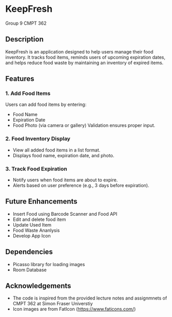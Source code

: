 # KeepFresh
Group 9 CMPT 362

## Description
KeepFresh is an application designed to help users manage their food inventory. It tracks food items, reminds users of upcoming expiration dates, and helps reduce food waste by maintaining an inventory of expired items.

## Features
### 1. **Add Food Items**
Users can add food items by entering:
- Food Name
- Expiration Date
- Food Photo (via camera or gallery)
Validation ensures proper input.

### 2. **Food Inventory Display**
- View all added food items in a list format.
- Displays food name, expiration date, and photo.


### 3. **Track Food Expiration**
- Notify users when food items are about to expire.
- Alerts based on user preference (e.g., 3 days before expiration).

## Future Enhancements
- Insert Food using Barcode Scanner and Food API 
- Edit and delete food item
- Update Used Item
- Food Waste Ananlysis
- Develop App Icon

## Dependencies
- Picasso library for loading images
- Room Database

## Acknowledgements
- The code is inspired from the provided lecture notes and assignmnets of CMPT 362 at Simon Fraser Universtiy
- Icon images are from FatIcon (https://www.faticons.com/)

